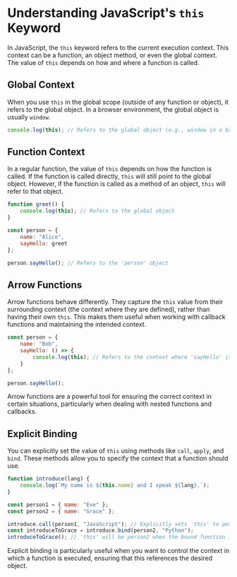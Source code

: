 # Understanding JavaScript's `this` Keyword

In JavaScript, the `this` keyword refers to the current execution context. This context can be a function, an object method, or even the global context. The value of `this` depends on how and where a function is called.

## Global Context

When you use `this` in the global scope (outside of any function or object), it refers to the global object. In a browser environment, the global object is usually `window`.

```javascript
console.log(this); // Refers to the global object (e.g., window in a browser)
```


## Function Context

In a regular function, the value of `this` depends on how the function is called. If the function is called directly, `this` will still point to the global object. However, if the function is called as a method of an object, `this` will refer to that object.

```javascript
function greet() {
    console.log(this); // Refers to the global object
}

const person = {
    name: "Alice",
    sayHello: greet
};

person.sayHello(); // Refers to the 'person' object

```

## Arrow Functions

Arrow functions behave differently. They capture the `this` value from their surrounding context (the context where they are defined), rather than having their own `this`. This makes them useful when working with callback functions and maintaining the intended context.

```javascript
const person = {
    name: "Bob",
    sayHello: () => {
        console.log(this); // Refers to the context where 'sayHello' is defined (likely the global object)
    }
};

person.sayHello();
```

Arrow functions are a powerful tool for ensuring the correct context in certain situations, particularly when dealing with nested functions and callbacks.

## Explicit Binding

You can explicitly set the value of `this` using methods like `call`, `apply`, and `bind`. These methods allow you to specify the context that a function should use.

```javascript
function introduce(lang) {
    console.log(`My name is ${this.name} and I speak ${lang}.`);
}

const person1 = { name: "Eve" };
const person2 = { name: "Grace" };

introduce.call(person1, "JavaScript"); // Explicitly sets 'this' to person1
const introduceToGrace = introduce.bind(person2, "Python");
introduceToGrace(); // 'this' will be person2 when the bound function is called
```

Explicit binding is particularly useful when you want to control the context in which a function is executed, ensuring that this references the desired object.
